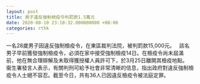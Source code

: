 ```yaml
---
layout: post
title: 男子違反強制檢疫令判罰款1.5萬元
date: 2020-08-10 23:10:32.000000000 +08:00
categories: rthk
---
```


一名28歲男子因違反強制檢疫令，在東區裁判法院，被判罰款15,000元。
 
該名男子早前獲發強制檢疫令，必須在家中接受強制檢疫14日。在檢疫令尚未屆滿前，他在無合理辯解及未取得獲授權人員許可下，於3月25日離開其檢疫地點。
   
衞生署發言人表示，有關判刑可給予社會非常清晰的信息，指出政府對違反強制檢疫令人士絕不容忍。截至今日，共有36人已因違反檢疫令被法庭定罪。
